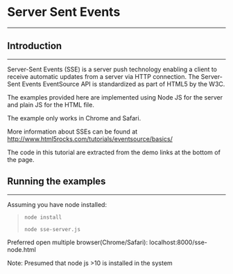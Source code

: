 # Server Sent Events
-----------------------


## Introduction
-------------------------

Server-Sent Events (SSE) is a server push technology enabling a client to receive automatic updates from a server via HTTP connection. The Server-Sent Events EventSource API is standardized as part of HTML5 by the W3C.


The examples provided here are implemented using Node JS for the server and plain JS for the HTML file.

The example only works in Chrome and Safari.

More information about SSEs can be found at http://www.html5rocks.com/tutorials/eventsource/basics/

The code in this tutorial are extracted from the demo links at the bottom of the page.




## Running the examples
--------------------------

Assuming you have node installed:
> `node install` 
> 
> `node sse-server.js`

Preferred open multiple browser(Chrome/Safari): localhost:8000/sse-node.html

Note: Presumed that node js >10 is installed in the system
